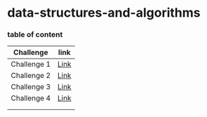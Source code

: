 # data-structures-and-algorithms

### table of content




| Challenge   | link                                         |
|-------------|----------------------------------------------|
| Challenge 1 | [Link](array-reverse/array-reverse.md)       |
| Challenge 2 | [Link](insertShiftArray/insertShiftArray.md) |
| Challenge 3 | [Link](BinarySearch/BinarySearch.md)         |
| Challenge 4 | [Link](app)                                  |
|             |                                              |
|             |                                              |